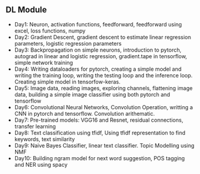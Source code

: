 ## DL Module

- Day1: Neuron, activation functions, feedforward, feedforward using excel, loss functions, numpy
- Day2: Gradient Descent, gradient descent to estimate linear regression parameters, logistic regression parameters
- Day3: Backpropagation on simple neurons, introduction to pytorch, autograd in linear and logistic regression, gradient.tape in tensorflow, simple network training
- Day4: Writing dataloaders for pytorch, creating a simple model and writing the training loop, writing the testing loop and the inference loop. Creating simple model in tensorfow-keras.
- Day5: Image data, reading images, exploring channels, flattening image data, building a simple image classifier using both pytorch and tensorflow
- Day6: Convolutional Neural Networks, Convolution Operation, writting a CNN in pytorch and tensorflow. Convolution arithematic.
- Day7: Pre-trained models: VGG16 and Resnet, residual connections, transfer learning
- Day8: Text classification using tfidf, Using tfidf representation to find keywords, text similarity
- Day9: Naive Bayes Classifier, linear text classifier. Topic Modelling using NMF
- Day10: Building ngram model for next word suggestion, POS tagging and NER using spacy
    